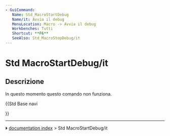 ```yaml
---
- GuiCommand:
   Name: Std_MacroStartDebug
   Name/it: Avvia il debug
   MenuLocation: Macro -> Avvia il debug
   Workbenches: Tutti
   Shortcut: **F6**
   SeeAlso: Std_MacroStopDebug/it
---
```


# Std MacroStartDebug/it

## Descrizione

In questo momento questo comando non funziona.





{{Std Base navi

}}



---
⏵ [documentation index](../README.md) > Std MacroStartDebug/it
